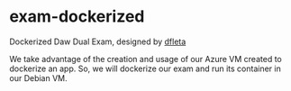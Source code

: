 # exam-dockerized
Dockerized Daw Dual Exam, designed by <a href="https://github.com/dfleta">dfleta</a>

We take advantage of the creation and usage of our Azure VM created to dockerize an app. So, we will dockerize our exam and run its container in our Debian VM.
